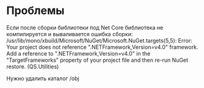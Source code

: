 # Проблемы
Если после сборки библиотеки под Net Core библиотека не компилируется и вываливается ошибка сборки:
/usr/lib/mono/xbuild/Microsoft/NuGet/Microsoft.NuGet.targets(5,5): Error: Your project does not reference ".NETFramework,Version=v4.0" framework. Add a reference to ".NETFramework,Version=v4.0" in the "TargetFrameworks" property of your project file and then re-run NuGet restore. (QS.Utilities)

Нужно удалить каталог /obj
